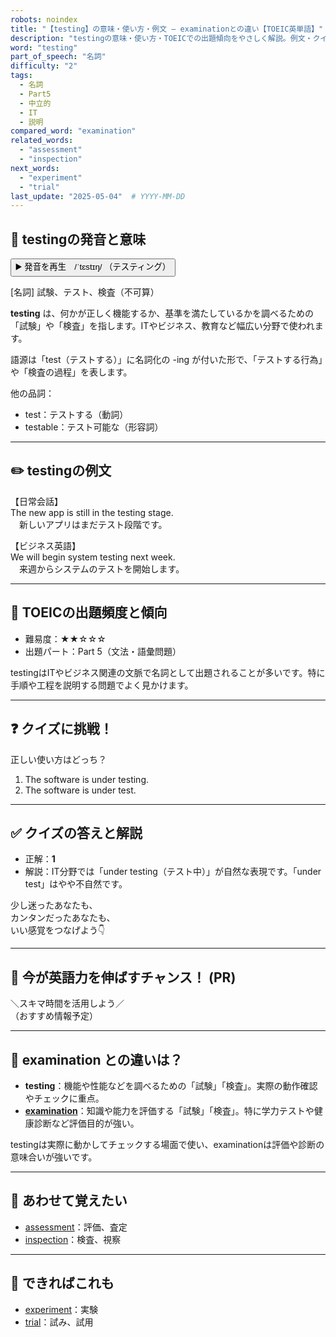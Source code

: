 ```yaml
---
robots: noindex
title: "【testing】の意味・使い方・例文 ― examinationとの違い【TOEIC英単語】"
description: "testingの意味・使い方・TOEICでの出題傾向をやさしく解説。例文・クイズ付きでexaminationとの違いもわかりやすく学べます。"
word: "testing"
part_of_speech: "名詞"
difficulty: "2"
tags:
  - 名詞
  - Part5
  - 中立的
  - IT
  - 説明
compared_word: "examination"
related_words:
  - "assessment"
  - "inspection"
next_words:
  - "experiment"
  - "trial"
last_update: "2025-05-04"  # YYYY-MM-DD
---
```


## 🔰 testingの発音と意味

<button class="play-audio" onclick="playTTS('testing')">
  <span class="play-audio-main">
    ▶️ 発音を再生　/ˈtɛstɪŋ/
  </span>
  <span class="play-audio-sub">
    （テスティング）
  </span>
</button>

[名詞] 試験、テスト、検査（不可算）

**testing** は、何かが正しく機能するか、基準を満たしているかを調べるための「試験」や「検査」を指します。ITやビジネス、教育など幅広い分野で使われます。

語源は「test（テストする）」に名詞化の -ing が付いた形で、「テストする行為」や「検査の過程」を表します。

他の品詞：  
- test：テストする（動詞）
- testable：テスト可能な（形容詞）

---

## ✏️ testingの例文

【日常会話】  
The new app is still in the testing stage.  
　新しいアプリはまだテスト段階です。

【ビジネス英語】  
We will begin system testing next week.  
　来週からシステムのテストを開始します。

---

## 🎯 TOEICの出題頻度と傾向

- 難易度：★★☆☆☆
- 出題パート：Part 5（文法・語彙問題）

testingはITやビジネス関連の文脈で名詞として出題されることが多いです。特に手順や工程を説明する問題でよく見かけます。

---

## ❓ クイズに挑戦！

正しい使い方はどっち？

1. The software is under testing.  
2. The software is under test.

---

## ✅ クイズの答えと解説

- 正解：**1**
- 解説：IT分野では「under testing（テスト中）」が自然な表現です。「under test」はやや不自然です。

少し迷ったあなたも、  
カンタンだったあなたも、  
いい感覚をつなげよう👇️

---

## 🚀 今が英語力を伸ばすチャンス！ (PR)

<div class="info-center">
＼スキマ時間を活用しよう／<br>  
（おすすめ情報予定）
</div>

---

## 🤔  examination との違いは？

- **testing**：機能や性能などを調べるための「試験」「検査」。実際の動作確認やチェックに重点。
- **[examination](/word/examination/)**：知識や能力を評価する「試験」「検査」。特に学力テストや健康診断など評価目的が強い。

testingは実際に動かしてチェックする場面で使い、examinationは評価や診断の意味合いが強いです。

---

## 🧩 あわせて覚えたい

- [assessment](/word/assessment/)：評価、査定
- [inspection](/word/inspection/)：検査、視察

---

## 📖 できればこれも

- [experiment](/word/experiment/)：実験
- [trial](/word/trial/)：試み、試用

<!-- cvid: aid21_bid06 -->
